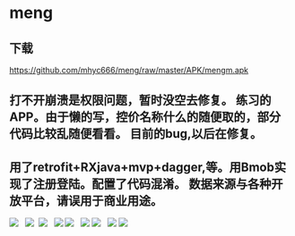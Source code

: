 meng 
=
下载
----
https://github.com/mhyc666/meng/raw/master/APK/mengm.apk

打不开崩溃是权限问题，暂时没空去修复。
练习的APP。由于懒的写，控价名称什么的随便取的，部分代码比较乱随便看看。 
目前的bug,以后在修复。
-------
用了retrofit+RXjava+mvp+dagger,等。用Bmob实现了注册登陆。配置了代码混淆。
数据来源与各种开放平台，请误用于商业用途。
----------

![](https://github.com/mhyc666/meng/raw/master/pic/S71026-112539.png)  
![](https://github.com/mhyc666/meng/raw/master/pic/S71026-112535.png) 
![](https://github.com/mhyc666/meng/raw/master/pic/S71026-112545.png)  
![](https://github.com/mhyc666/meng/raw/master/pic/S71026-112553.png)
![](https://github.com/mhyc666/meng/raw/master/pic/S71026-112604.png)  
![](https://github.com/mhyc666/meng/raw/master/pic/S71026-112610.png) 
![](https://github.com/mhyc666/meng/raw/master/pic/S71026-112616.png)  
![](https://github.com/mhyc666/meng/raw/master/pic/S71026-112634.png) 
![](https://github.com/mhyc666/meng/raw/master/pic/S71026-112648.png)  

